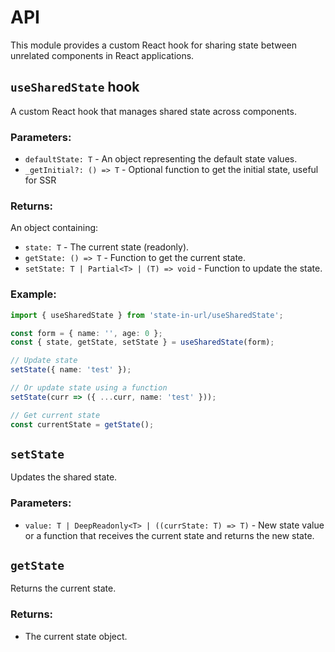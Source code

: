 # API

This module provides a custom React hook for sharing state between unrelated components in React applications.

## `useSharedState` hook

A custom React hook that manages shared state across components.

### Parameters:

- `defaultState: T` - An object representing the default state values.
- `_getInitial?: () => T` - Optional function to get the initial state, useful for SSR

### Returns:

An object containing:
- `state: T` - The current state (readonly).
- `getState: () => T` - Function to get the current state.
- `setState: T | Partial<T> | (T) => void` - Function to update the state.

### Example:

```typescript
import { useSharedState } from 'state-in-url/useSharedState';

const form = { name: '', age: 0 };
const { state, getState, setState } = useSharedState(form);

// Update state
setState({ name: 'test' });

// Or update state using a function
setState(curr => ({ ...curr, name: 'test' }));

// Get current state
const currentState = getState();
```

## `setState`

Updates the shared state.

### Parameters:

- `value: T | DeepReadonly<T> | ((currState: T) => T)` - New state value or a function that receives the current state and returns the new state.

## `getState`

Returns the current state.

### Returns:

- The current state object.
